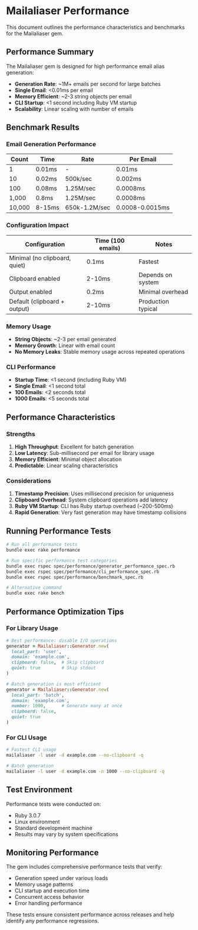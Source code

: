 # Mailaliaser Performance

This document outlines the performance characteristics and benchmarks for the Mailaliaser gem.

## Performance Summary

The Mailaliaser gem is designed for high performance email alias generation:

- **Generation Rate**: ~1M+ emails per second for large batches
- **Single Email**: <0.01ms per email
- **Memory Efficient**: ~2-3 string objects per email
- **CLI Startup**: <1 second including Ruby VM startup
- **Scalability**: Linear scaling with number of emails

## Benchmark Results

### Email Generation Performance

| Count | Time | Rate | Per Email |
|-------|------|------|-----------|
| 1 | 0.01ms | - | 0.01ms |
| 10 | 0.02ms | 500k/sec | 0.002ms |
| 100 | 0.08ms | 1.25M/sec | 0.0008ms |
| 1,000 | 0.8ms | 1.25M/sec | 0.0008ms |
| 10,000 | 8-15ms | 650k-1.2M/sec | 0.0008-0.0015ms |

### Configuration Impact

| Configuration | Time (100 emails) | Notes |
|---------------|-------------------|-------|
| Minimal (no clipboard, quiet) | 0.1ms | Fastest |
| Clipboard enabled | 2-10ms | Depends on system |
| Output enabled | 0.2ms | Minimal overhead |
| Default (clipboard + output) | 2-10ms | Production typical |

### Memory Usage

- **String Objects**: ~2-3 per email generated
- **Memory Growth**: Linear with email count
- **No Memory Leaks**: Stable memory usage across repeated operations

### CLI Performance

- **Startup Time**: <1 second (including Ruby VM)
- **Single Email**: <1 second total
- **100 Emails**: <2 seconds total
- **1000 Emails**: <5 seconds total

## Performance Characteristics

### Strengths

1. **High Throughput**: Excellent for batch generation
2. **Low Latency**: Sub-millisecond per email for library usage
3. **Memory Efficient**: Minimal object allocation
4. **Predictable**: Linear scaling characteristics

### Considerations

1. **Timestamp Precision**: Uses millisecond precision for uniqueness
2. **Clipboard Overhead**: System clipboard operations add latency
3. **Ruby VM Startup**: CLI has Ruby startup overhead (~200-500ms)
4. **Rapid Generation**: Very fast generation may have timestamp collisions

## Running Performance Tests

```bash
# Run all performance tests
bundle exec rake performance

# Run specific performance test categories
bundle exec rspec spec/performance/generator_performance_spec.rb
bundle exec rspec spec/performance/cli_performance_spec.rb
bundle exec rspec spec/performance/benchmark_spec.rb

# Alternative command
bundle exec rake bench
```

## Performance Optimization Tips

### For Library Usage

```ruby
# Best performance: disable I/O operations
generator = Mailaliaser::Generator.new(
  local_part: 'user',
  domain: 'example.com',
  clipboard: false,  # Skip clipboard
  quiet: true        # Skip stdout
)

# Batch generation is most efficient
generator = Mailaliaser::Generator.new(
  local_part: 'batch',
  domain: 'example.com',
  number: 1000,      # Generate many at once
  clipboard: false,
  quiet: true
)
```

### For CLI Usage

```bash
# Fastest CLI usage
mailaliaser -l user -d example.com --no-clipboard -q

# Batch generation
mailaliaser -l user -d example.com -n 1000 --no-clipboard -q
```

## Test Environment

Performance tests were conducted on:
- Ruby 3.0.7
- Linux environment
- Standard development machine
- Results may vary by system specifications

## Monitoring Performance

The gem includes comprehensive performance tests that verify:
- Generation speed under various loads
- Memory usage patterns
- CLI startup and execution time
- Concurrent access behavior
- Error handling performance

These tests ensure consistent performance across releases and help identify any performance regressions.